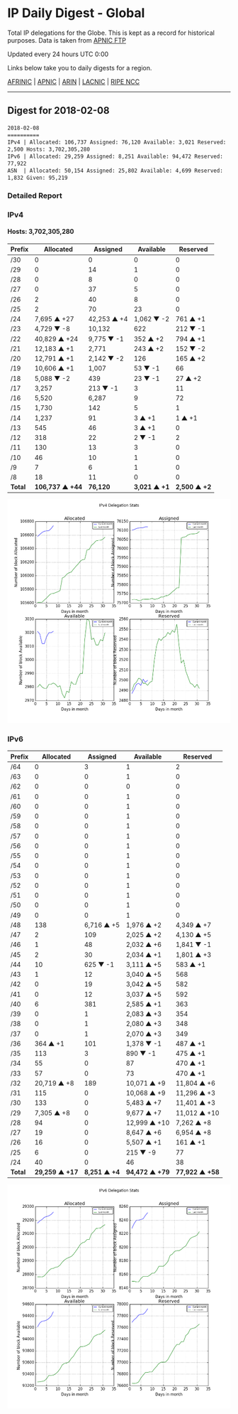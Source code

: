 # IP Daily Digest - Global

Total IP delegations for the Globe. This is kept as a record for historical purposes. Data is taken from [APNIC FTP](https://ftp.apnic.net/)

Updated every 24 hours UTC 0:00

Links below take you to daily digests for a region.

[AFRINIC](./archives/AFRINIC/) | [APNIC](./archives/APNIC/) | [ARIN](./archives/ARIN/) | [LACNIC](./archives/LACNIC/) | [RIPE NCC](./archives/RIPE_NCC/)

---

## Digest for 2018-02-08
```
2018-02-08
==========
IPv4 | Allocated: 106,737 Assigned: 76,120 Available: 3,021 Reserved: 2,500 Hosts: 3,702,305,280
IPv6 | Allocated: 29,259 Assigned: 8,251 Available: 94,472 Reserved: 77,922
ASN  | Allocated: 50,154 Assigned: 25,802 Available: 4,699 Reserved: 1,832 Given: 95,219
```

### Detailed Report

### IPv4

#### Hosts: **3,702,305,280**

| Prefix | Allocated | Assigned | Available | Reserved |
| ----- | ----- | ----- | ----- | ----- |
| /30 | 0 | 0 | 0 | 0 |
| /29 | 0 | 14 | 1 | 0 |
| /28 | 0 | 8 | 0 | 0 |
| /27 | 0 | 37 | 5 | 0 |
| /26 | 2 | 40 | 8 | 0 |
| /25 | 2 | 70 | 23 | 0 |
| /24 | 7,695 ▲ +27 | 42,253 ▲ +4 | 1,062 ▼ -2 | 761 ▲ +1 |
| /23 | 4,729 ▼ -8 | 10,132 | 622 | 212 ▼ -1 |
| /22 | 40,829 ▲ +24 | 9,775 ▼ -1 | 352 ▲ +2 | 794 ▲ +1 |
| /21 | 12,183 ▲ +1 | 2,771 | 243 ▲ +2 | 152 ▼ -2 |
| /20 | 12,791 ▲ +1 | 2,142 ▼ -2 | 126 | 165 ▲ +2 |
| /19 | 10,606 ▲ +1 | 1,007 | 53 ▼ -1 | 66 |
| /18 | 5,088 ▼ -2 | 439 | 23 ▼ -1 | 27 ▲ +2 |
| /17 | 3,257 | 213 ▼ -1 | 3 | 11 |
| /16 | 5,520 | 6,287 | 9 | 72 |
| /15 | 1,730 | 142 | 5 | 1 |
| /14 | 1,237 | 91 | 3 ▲ +1 | 1 ▲ +1 |
| /13 | 545 | 46 | 3 ▲ +1 | 0 |
| /12 | 318 | 22 | 2 ▼ -1 | 2 |
| /11 | 130 | 13 | 3 | 0 |
| /10 | 46 | 10 | 1 | 0 |
| /9 | 7 | 6 | 1 | 0 |
| /8 | 18 | 11 | 0 | 0 |
| **Total** | **106,737 ▲ +44** | **76,120** | **3,021 ▲ +1** | **2,500 ▲ +2** |

![ipv4-stats](ipv4-figure.png)

### IPv6

| Prefix | Allocated | Assigned | Available | Reserved |
| ----- | ----- | ----- | ----- | ----- |
| /64 | 0 | 3 | 1 | 2 |
| /63 | 0 | 0 | 1 | 0 |
| /62 | 0 | 0 | 0 | 0 |
| /61 | 0 | 0 | 1 | 0 |
| /60 | 0 | 0 | 1 | 0 |
| /59 | 0 | 0 | 1 | 0 |
| /58 | 0 | 0 | 1 | 0 |
| /57 | 0 | 0 | 1 | 0 |
| /56 | 0 | 0 | 1 | 0 |
| /55 | 0 | 0 | 1 | 0 |
| /54 | 0 | 0 | 1 | 0 |
| /53 | 0 | 0 | 1 | 0 |
| /52 | 0 | 0 | 1 | 0 |
| /51 | 0 | 0 | 1 | 0 |
| /50 | 0 | 0 | 1 | 0 |
| /49 | 0 | 0 | 1 | 0 |
| /48 | 138 | 6,716 ▲ +5 | 1,976 ▲ +2 | 4,349 ▲ +7 |
| /47 | 2 | 109 | 2,025 ▲ +2 | 4,130 ▲ +5 |
| /46 | 1 | 48 | 2,032 ▲ +6 | 1,841 ▼ -1 |
| /45 | 2 | 30 | 2,034 ▲ +1 | 1,801 ▲ +3 |
| /44 | 10 | 625 ▼ -1 | 3,111 ▲ +5 | 583 ▲ +1 |
| /43 | 1 | 12 | 3,040 ▲ +5 | 568 |
| /42 | 0 | 19 | 3,042 ▲ +5 | 582 |
| /41 | 0 | 12 | 3,037 ▲ +5 | 592 |
| /40 | 6 | 381 | 2,585 ▲ +1 | 363 |
| /39 | 0 | 1 | 2,083 ▲ +3 | 354 |
| /38 | 0 | 1 | 2,080 ▲ +3 | 348 |
| /37 | 0 | 1 | 2,070 ▲ +3 | 349 |
| /36 | 364 ▲ +1 | 101 | 1,378 ▼ -1 | 487 ▲ +1 |
| /35 | 113 | 3 | 890 ▼ -1 | 475 ▲ +1 |
| /34 | 55 | 0 | 87 | 470 ▲ +1 |
| /33 | 57 | 0 | 73 | 470 ▲ +1 |
| /32 | 20,719 ▲ +8 | 189 | 10,071 ▲ +9 | 11,804 ▲ +6 |
| /31 | 115 | 0 | 10,068 ▲ +9 | 11,296 ▲ +3 |
| /30 | 133 | 0 | 5,483 ▲ +7 | 11,401 ▲ +3 |
| /29 | 7,305 ▲ +8 | 0 | 9,677 ▲ +7 | 11,012 ▲ +10 |
| /28 | 94 | 0 | 12,999 ▲ +10 | 7,262 ▲ +8 |
| /27 | 19 | 0 | 8,647 ▲ +6 | 6,954 ▲ +8 |
| /26 | 16 | 0 | 5,507 ▲ +1 | 161 ▲ +1 |
| /25 | 6 | 0 | 215 ▼ -9 | 77 |
| /24 | 40 | 0 | 46 | 38 |
| **Total** | **29,259 ▲ +17** | **8,251 ▲ +4** | **94,472 ▲ +79** | **77,922 ▲ +58** |

![ipv6-stats](ipv6-figure.png)